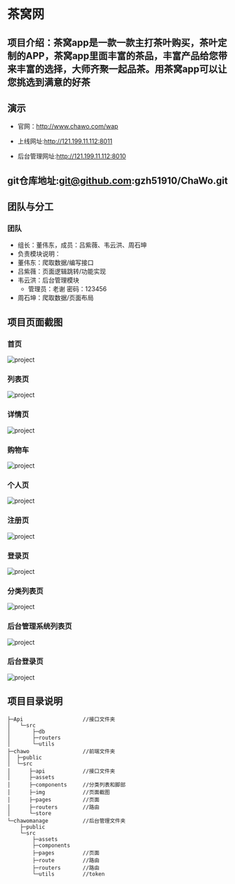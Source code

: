 # 茶窝网

## 项目介绍：茶窝app是一款一款主打茶叶购买，茶叶定制的APP，茶窝app里面丰富的茶品，丰富产品给您带来丰富的选择，大师齐聚一起品茶。用茶窝app可以让您挑选到满意的好茶

## 演示

* 官网：<http://www.chawo.com/wap>

* 上线网址:<http://121.199.11.112:8011>

* 后台管理网址:<http://121.199.11.112:8010>

## git仓库地址:git@github.com:gzh51910/ChaWo.git

## 团队与分工

### 团队

* 组长：董伟东，成员：吕紫薇、韦云洪、周石坤
* 负责模块说明：
* 董伟东：爬取数据/编写接口
* 吕紫薇：页面逻辑跳转/功能实现
* 韦云洪：后台管理模块
  * 管理员：老谢   密码：123456
* 周石坤：爬取数据/页面布局

## 项目页面截图

### 首页

![project](../pictrue/首页.png "pictrue")

### 列表页

![project](../pictrue/列表页.png "pictrue")

### 详情页

![project](../pictrue/详情页.png "pictrue")

### 购物车

![project](../pictrue/购物车.png "pictrue")

### 个人页

![project](../pictrue/个人.png "pictrue")

### 注册页

![project](../pictrue/注册页.png "pictrue")

### 登录页

![project](../pictrue/登录页.png "pictrue")

### 分类列表页

![project](../pictrue/分类页.png "pictrue")

### 后台管理系统列表页
![project](../pictrue/list.png "pictrue")
### 后台登录页
![project](../pictrue/login.png "pictrue")
## 项目目录说明

    ├─Api                   //接口文件夹
    │   └─src
    │       ├─db
    │       ├─routers
    │       └─utils
    ├─chawo                 //前端文件夹
    │  ├─public
    │  └─src
    │      ├─api            //接口文件夹
    │      ├─assets
    │      ├─components     //分类列表和脚部
    │      ├─img            //页面截图
    │      ├─pages          //页面
    │      ├─routers        //路由
    │      └─store
    └─chawomanage           //后台管理文件夹
        ├─public
        └─src
            ├─assets
            ├─components
            ├─pages         //页面
            ├─route         //路由
            ├─routers       //路由
            └─utils         //token